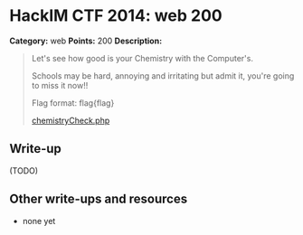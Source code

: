# HackIM CTF 2014: web 200

**Category:** web
**Points:** 200
**Description:**

> Let's see how good is your Chemistry with the Computer's. 
>
> Schools may be hard, annoying and irritating but admit it, you're going to miss it now!!
>
> Flag format: flag{flag}
>
>	[chemistryCheck.php](54.165.191.231/chemistryCheck.php)

## Write-up

(TODO)

## Other write-ups and resources

* none yet
